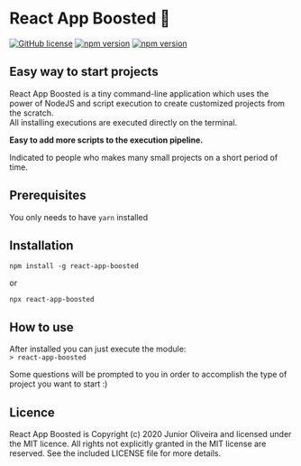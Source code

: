 # React App Boosted 🚀  
[![GitHub license](https://img.shields.io/badge/license-MIT-blue.svg)](https://github.com/JuniorDiasOliveira/react-app-boosted/blob/master/LICENSE) 
[![npm version](https://img.shields.io/npm/v/react-app-boosted.svg?style=flat)](https://www.npmjs.com/package/react-app-boosted)
[![npm version](https://img.shields.io/badge/PRs-welcome-brightgreen.svg)]()

## Easy way to start projects 

React App Boosted is a tiny command-line application which uses the power of NodeJS and script execution to create customized projects from the scratch.  
All installing executions are executed directly on the terminal.

**Easy to add more scripts to the execution pipeline.**

Indicated to people who makes many small projects on a short period of time.

## Prerequisites
You only needs to have `yarn` installed

## Installation
`npm install -g react-app-boosted`  

or  

`npx react-app-boosted`

## How to use  
After installed you can just execute the module:  
`> react-app-boosted`

Some questions will be prompted to you in order to accomplish the type of project you want to start :)



## Licence
React App Boosted is Copyright (c) 2020 Junior Oliveira and licensed under the MIT licence. All rights not explicitly granted in the MIT license are reserved. See the included LICENSE file for more details.

